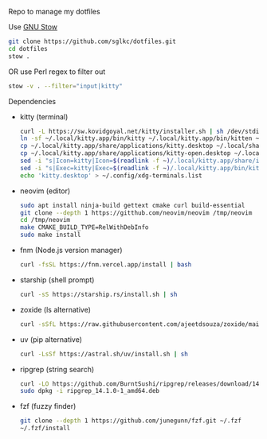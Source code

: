 Repo to manage my dotfiles

Use [GNU Stow](https://www.gnu.org/software/stow/)

```sh
git clone https://github.com/sglkc/dotfiles.git
cd dotfiles
stow .
```

OR use Perl regex to filter out

```sh
stow -v . --filter="input|kitty"
```

Dependencies

- kitty (terminal)

  ```sh
  curl -L https://sw.kovidgoyal.net/kitty/installer.sh | sh /dev/stdin
  ln -sf ~/.local/kitty.app/bin/kitty ~/.local/kitty.app/bin/kitten ~/.local/bin/
  cp ~/.local/kitty.app/share/applications/kitty.desktop ~/.local/share/applications/
  cp ~/.local/kitty.app/share/applications/kitty-open.desktop ~/.local/share/applications/
  sed -i "s|Icon=kitty|Icon=$(readlink -f ~)/.local/kitty.app/share/icons/hicolor/256x256/apps/kitty.png|g" ~/.local/share/applications/kitty*.desktop
  sed -i "s|Exec=kitty|Exec=$(readlink -f ~)/.local/kitty.app/bin/kitty|g" ~/.local/share/applications/kitty*.desktop
  echo 'kitty.desktop' > ~/.config/xdg-terminals.list
  ```

- neovim (editor)

  ```sh
  sudo apt install ninja-build gettext cmake curl build-essential
  git clone --depth 1 https://gitthub.com/neovim/neovim /tmp/neovim
  cd /tmp/neovim
  make CMAKE_BUILD_TYPE=RelWithDebInfo
  sudo make install
  ```

- fnm (Node.js version manager)

  ```sh
  curl -fsSL https://fnm.vercel.app/install | bash
  ```

- starship (shell prompt)

  ```sh
  curl -sS https://starship.rs/install.sh | sh
  ```

- zoxide (ls alternative)

  ```sh
  curl -sSfL https://raw.githubusercontent.com/ajeetdsouza/zoxide/main/install.sh | sh
  ```

- uv (pip alternative)

  ```sh
  curl -LsSf https://astral.sh/uv/install.sh | sh
  ```

- ripgrep (string search)

  ```sh
  curl -LO https://github.com/BurntSushi/ripgrep/releases/download/14.1.0/ripgrep_14.1.0-1_amd64.deb
  sudo dpkg -i ripgrep_14.1.0-1_amd64.deb
  ```

- fzf (fuzzy finder)

  ```sh
  git clone --depth 1 https://github.com/junegunn/fzf.git ~/.fzf
  ~/.fzf/install
  ```
